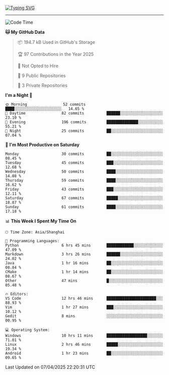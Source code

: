 <a href="https://git.io/typing-svg"><img src="https://readme-typing-svg.demolab.com?font=Jersey+10&size=33&pause=1000&color=0077B8&vCenter=true&width=429&height=46&lines=HaRDer+BetTEr+fAster+stronger" alt="Typing SVG" /></a>

---

<!--START_SECTION:waka-->
![Code Time](http://img.shields.io/badge/Code%20Time-278%20hrs%2013%20mins-blue)

**🐱 My GitHub Data** 

> 📦 194.7 kB Used in GitHub's Storage 
 > 
> 🏆 97 Contributions in the Year 2025
 > 
> 🚫 Not Opted to Hire
 > 
> 📜 9 Public Repositories 
 > 
> 🔑 3 Private Repositories 
 > 
**I'm a Night 🦉** 

```text
🌞 Morning                52 commits          ████░░░░░░░░░░░░░░░░░░░░░   14.65 % 
🌆 Daytime                82 commits          ██████░░░░░░░░░░░░░░░░░░░   23.10 % 
🌃 Evening                196 commits         ██████████████░░░░░░░░░░░   55.21 % 
🌙 Night                  25 commits          ██░░░░░░░░░░░░░░░░░░░░░░░   07.04 % 
```
📅 **I'm Most Productive on Saturday** 

```text
Monday                   30 commits          ██░░░░░░░░░░░░░░░░░░░░░░░   08.45 % 
Tuesday                  45 commits          ███░░░░░░░░░░░░░░░░░░░░░░   12.68 % 
Wednesday                50 commits          ████░░░░░░░░░░░░░░░░░░░░░   14.08 % 
Thursday                 59 commits          ████░░░░░░░░░░░░░░░░░░░░░   16.62 % 
Friday                   43 commits          ███░░░░░░░░░░░░░░░░░░░░░░   12.11 % 
Saturday                 67 commits          █████░░░░░░░░░░░░░░░░░░░░   18.87 % 
Sunday                   61 commits          ████░░░░░░░░░░░░░░░░░░░░░   17.18 % 
```


📊 **This Week I Spent My Time On** 

```text
🕑︎ Time Zone: Asia/Shanghai

💬 Programming Languages: 
Python                   6 hrs 45 mins       ████████████░░░░░░░░░░░░░   47.09 % 
Markdown                 3 hrs 26 mins       ██████░░░░░░░░░░░░░░░░░░░   24.02 % 
Java                     1 hr 16 mins        ██░░░░░░░░░░░░░░░░░░░░░░░   08.84 % 
CMake                    1 hr 14 mins        ██░░░░░░░░░░░░░░░░░░░░░░░   08.67 % 
Other                    47 mins             █░░░░░░░░░░░░░░░░░░░░░░░░   05.48 % 

🔥 Editors: 
VS Code                  12 hrs 46 mins      ██████████████████████░░░   88.93 % 
Vim                      1 hr 27 mins        ███░░░░░░░░░░░░░░░░░░░░░░   10.12 % 
Gedit                    8 mins              ░░░░░░░░░░░░░░░░░░░░░░░░░   00.95 % 

💻 Operating System: 
Windows                  10 hrs 11 mins      ██████████████████░░░░░░░   71.01 % 
Linux                    2 hrs 46 mins       █████░░░░░░░░░░░░░░░░░░░░   19.34 % 
Android                  1 hr 23 mins        ██░░░░░░░░░░░░░░░░░░░░░░░   09.65 % 
```


 Last Updated on 07/04/2025 22:20:31 UTC
<!--END_SECTION:waka-->
